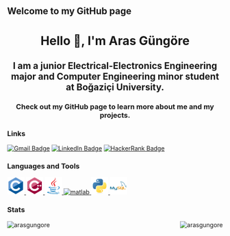 ## Welcome to my GitHub page

<h1 align="center">Hello 👋, I'm Aras Güngöre</h1>
<h2 align="center">I am a junior Electrical-Electronics Engineering major and Computer Engineering minor student at Boğaziçi University.</h2>
<h3 align="center">Check out my GitHub page to learn more about me and my projects.</h3>



### Links

[![Gmail Badge](https://img.shields.io/badge/-arasgungore09-c14438?style=flat&logo=Gmail&logoColor=white&link=mailto:arasgungore09@gmail.com)](mailto:arasgungore09@gmail.com)
[![LinkedIn Badge](https://img.shields.io/badge/-arasgungore-blue?style=flat-square&logo=Linkedin&logoColor=white&link=https://www.linkedin.com/in/arasgungore/)](https://www.linkedin.com/in/arasgungore/)
[![HackerRank Badge](https://img.shields.io/badge/-arasgungore-00FF00?style=flat&logo=Hackerrank&logoColor=white&link=https://www.hackerrank.com/arasgungore)](https://www.hackerrank.com/arasgungore)



### Languages and Tools

<p align="left">
  <a href="https://www.cprogramming.com/" target="_blank" rel="noreferrer"> <img src="https://raw.githubusercontent.com/devicons/devicon/master/icons/c/c-original.svg" alt="c" width="40" height="40"/> </a>
  <a href="https://www.w3schools.com/cpp/" target="_blank" rel="noreferrer"> <img src="https://raw.githubusercontent.com/devicons/devicon/master/icons/cplusplus/cplusplus-original.svg" alt="cplusplus" width="40" height="40"/> </a>
  <a href="https://www.java.com" target="_blank" rel="noreferrer"> <img src="https://raw.githubusercontent.com/devicons/devicon/master/icons/java/java-original.svg" alt="java" width="40" height="40"/> </a>
  <a href="https://www.mathworks.com/" target="_blank" rel="noreferrer"> <img src="https://upload.wikimedia.org/wikipedia/commons/2/21/Matlab_Logo.png" alt="matlab" width="40" height="40"/> </a>
  <a href="https://www.python.org" target="_blank" rel="noreferrer"> <img src="https://raw.githubusercontent.com/devicons/devicon/master/icons/python/python-original.svg" alt="python" width="40" height="40"/> </a>
  <a href="https://www.mysql.com/" target="_blank" rel="noreferrer"> <img src="https://raw.githubusercontent.com/devicons/devicon/master/icons/mysql/mysql-original-wordmark.svg" alt="mysql" width="40" height="40"/> </a> </p>



### Stats

<p><img align="left" src="https://github-readme-stats.vercel.app/api/top-langs?username=arasgungore&show_icons=true&locale=en&layout=compact" alt="arasgungore" />
&nbsp;<img align="right" src="https://github-readme-stats.vercel.app/api?username=arasgungore&show_icons=true&locale=en" alt="arasgungore" /></p>
